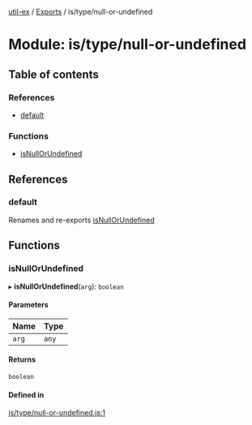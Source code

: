 [util-ex](../README.md) / [Exports](../modules.md) / is/type/null-or-undefined

# Module: is/type/null-or-undefined

## Table of contents

### References

- [default](is_type_null_or_undefined.md#default)

### Functions

- [isNullOrUndefined](is_type_null_or_undefined.md#isnullorundefined)

## References

### default

Renames and re-exports [isNullOrUndefined](is_type_null_or_undefined.md#isnullorundefined)

## Functions

### isNullOrUndefined

▸ **isNullOrUndefined**(`arg`): `boolean`

#### Parameters

| Name | Type |
| :------ | :------ |
| `arg` | `any` |

#### Returns

`boolean`

#### Defined in

[is/type/null-or-undefined.js:1](https://github.com/snowyu/util-ex.js/blob/de980c9/src/is/type/null-or-undefined.js#L1)
